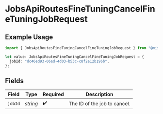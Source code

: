 # JobsApiRoutesFineTuningCancelFineTuningJobRequest

## Example Usage

```typescript
import { JobsApiRoutesFineTuningCancelFineTuningJobRequest } from "@mistralai/mistralai/models/operations";

let value: JobsApiRoutesFineTuningCancelFineTuningJobRequest = {
  jobId: "dc46ed93-06ad-4d03-b53c-c8f2e12b196b",
};
```

## Fields

| Field                        | Type                         | Required                     | Description                  |
| ---------------------------- | ---------------------------- | ---------------------------- | ---------------------------- |
| `jobId`                      | *string*                     | :heavy_check_mark:           | The ID of the job to cancel. |